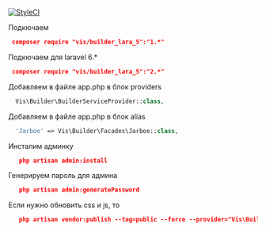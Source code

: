 [![StyleCI](https://styleci.io/repos/55775729/shield?branch=master)](https://styleci.io/repos/55775729)

Подкючаем 
```json
 composer require "vis/builder_lara_5":"1.*"
```
Подкючаем для laravel 6.*
```json
 composer require "vis/builder_lara_5":"2.*"
```
Добавляем в файле app.php в блок providers
```php
  Vis\Builder\BuilderServiceProvider::class,
```
Добавляем в файле app.php в блок alias
```php
  'Jarboe' => Vis\Builder\Facades\Jarboe::class,
```

Инсталим админку
```json
   php artisan admin:install
```
Генерируем пароль для админа
```json
   php artisan admin:generatePassword
```

Если нужно обновить css и js, то
```json   
   php artisan vendor:publish --tag=public --force --provider="Vis\Builder\BuilderServiceProvider"
```
